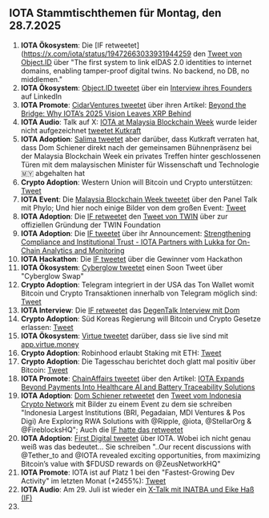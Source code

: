 ## IOTA Stammtischthemen für Montag, den 28.7.2025

1. **IOTA Ökosystem**: Die [IF retweetet](https://x.com/iota/status/19472663033931944259 den [Tweet von Object.ID](https://x.com/ObjectID_io/status/1947261234430005390) über "The first system to link eIDAS 2.0 identities to internet domains, enabling tamper-proof digital twins. No backend, no DB, no middlemen."
2. **IOTA Ökosystem**: [Object.ID tweetet](https://x.com/ObjectID_io/status/1947584670847082822) über ein [Interview ihres Founders](https://www.linkedin.com/pulse/rethinking-product-identity-why-our-database-free-stefano-della-valle-inxtf/) auf LinkedIn
3. **IOTA Promote**: [CidarVentures tweetet](https://x.com/CicadaVentures/status/1947555277139489086) über ihren Artikel: [Beyond the Bridge: Why IOTA’s 2025 Vision Leaves XRP Behind](https://www.cicada.ventures/writings/iota-vs-xrp-2025-update)
4. **IOTA Audio**: Talk auf X: [IOTA at Malaysia Blockchain Week](https://x.com/kutkraft/status/1947556610534265246) wurde leider nicht aufgezeichnet [tweetet Kutkraft](https://x.com/kutkraft/status/1947974236938912225)
5. **IOTA Adoption**: [Salima tweetet](https://x.com/Salimasbegum/status/1947978923200901441) aber darüber, dass Kutkraft verraten hat, dass Dom Schiener direkt nach der gemeinsamen Bühnenpräsenz bei der Malaysia Blockchain Week ein privates Treffen hinter geschlossenen Türen mit dem malaysischen Minister für Wissenschaft und Technologie 🇲🇾 abgehalten hat
6. **Crypto Adoption**: Western Union will Bitcoin und Crypto unterstützen: [Tweet](https://x.com/pete_rizzo_/status/1947439228071100507)
7. **IOTA Event**: Die [Malaysia Blockchain Week tweetet](https://x.com/MalaysiaBCW/status/1947560511459234286) über den Panel Talk mit Phylo; Und hier noch einige Bilder von dem großen Event: [Tweet](https://x.com/growthcharger_/status/1947593413437657579)
8. **IOTA Adoption**: Die [IF retweetet](https://x.com/iota/status/1947565294810980590) den [Tweet von TWIN](https://x.com/TWINGlobalOrg/status/1947564327059525877) über zur offiziellen Gründung der TWIN Foundation
9. **IOTA Adoption**: Die [IF tweetet](https://x.com/iota/status/1947642789069516937) über ihr Announcement: [Strengthening Compliance and Institutional Trust - IOTA Partners with Lukka for On-Chain Analytics and Monitoring](https://blog.iota.org/iota-and-lukka/)
10. **IOTA Hackathon**: Die [IF tweetet](https://x.com/iota/status/1947642788855566456) über die Gewinner vom Hackathon
11. **IOTA Ökosystem**: [Cyberglow tweetet](https://x.com/Cyberglow_DEX/status/1947319152810606726) einen Soon Tweet über "Cyberglow Swap"
12. **Crypto Adoption**: Telegram integriert in der USA das Ton Wallet womit Bitcoin und Crypto Transaktionen innerhalb von Telegram möglich sind: [Tweet](https://x.com/BTC_Archive/status/1947654308788637788)
13. **IOTA Interview**: Die [IF retweetet](https://x.com/iota/status/1947671325465522405) das [DegenTalk Interview mit Dom](https://x.com/DEGNTalk/status/1947661780710482171)
14. **Crypto Adoption**: Süd Koreas Regierung will Bitcoin und Crypto Gesetze erlassen: [Tweet](https://x.com/pete_rizzo_/status/1947629661325852702)
15. **IOTA Ökosystem**: [Virtue tweetet](https://x.com/Virtue_Money/status/1947652545033183731) darüber, dass sie live sind mit [app.virtue.money](https://app.virtue.money/borrow)
16. **Crypto Adoption**: Robinhood erlaubt Staking mit ETH: [Tweet](https://x.com/Ethprofit/status/1947695826307883154)
17. **Crypto Adoption**: Die Tagesschau berichtet doch glatt mal positiv über Bitcoin: [Tweet](https://x.com/blocktrainer/status/1947623992287752279)
18. **IOTA Promote**: [ChainAffairs tweetet](https://x.com/ChainAffairs/status/1947742709432696935) über den Artikel: [IOTA Expands Beyond Payments Into Healthcare AI and Battery Traceability Solutions](https://chainaffairs.com/iota-expands-beyond-payments-into-healthcare-ai-and-battery-traceability-solutions/)
19. **IOTA Adoption**: [Dom Schiener retweetet](https://x.com/DomSchiener/status/1948326765123801322) den [Tweet vom Indonesia Crypto Network](https://x.com/idcryptonetwork/status/1947980647848685700) mit Bilder zu einem Event zu dem sie schreiben "Indonesia Largest Institutions (BRI, Pegadaian, MDI Ventures & Pos Digi) Are Exploring RWA Solutions with @Ripple, @iota, @StellarOrg & @FireblocksHQ"; Auch die [IF hatte das retweetet](https://x.com/iota/status/1948006438644633880)
20. **IOTA Adoption**: [First Digital tweetet](https://x.com/FirstDigitalHQ/status/1947925260848025823) über IOTA. Wobei ich nicht genau weiß was das bedeutet... Sie schreiben "..Our recent discussions with @Tether_to and @IOTA revealed exciting opportunities, from maximizing Bitcoin’s value with $FDUSD rewards on @ZeusNetworkHQ"
21. **IOTA Promote**: IOTA ist auf Platz 1 bei den "Fastest-Growing Dev Activity" im letzten Monat (+2455%): [Tweet](https://x.com/Gilmore_Estates/status/1948114512797749496)
22. **IOTA Audio**: Am 29. Juli ist wieder ein [X-Talk mit INATBA und Eike Haß (IF)](https://x.com/INATBA_org/status/1948312360424280222)
23. 
